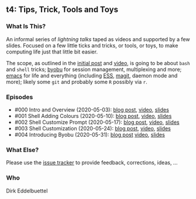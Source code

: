
## t4: Tips, Trick, Tools and Toys

### What Is This?

An informal series of _lightning talks_ taped as videos and supported by
a few slides.  Focused on a few little ticks and tricks, or tools, or toys, to
make computing life just that little bit easier. 

The scope, as outlined in the [initial
post](http://dirk.eddelbuettel.com/blog/2020/05/03#000_introducing_t4) and
[video](https://youtu.be/-gKtibww-fI), is going to be about `bash` and `shell` tricks;
[byobu](https://www.byobu.org/) for session management, multiplexing and more;
[emacs](https://xkcd.com/378/) for life and everything (including
[ESS](https://github.com/emacs-ess/ESS), [magit](https://github.com/magit/magit), daemon
mode and more); likely some `git` and probably some `R` possibly via `r`.

### Episodes

- \#000 Intro and Overview (2020-05-03): 
  [blog post](http://dirk.eddelbuettel.com/blog/2020/05/03#000_introducing_t4),
  [video](https://www.youtube.com/watch?v=-gKtibww-fI),
  [slides](http://dirk.eddelbuettel.com/papers/t4_000_intro.pdf)
- \#001 Shell Adding Colours (2020-05-10): 
  [blog post](http://dirk.eddelbuettel.com/blog/2020/05/03#000_introducing_t4),
  [video](https://www.youtube.com/watch?v=a1Bo2yUotv8),
  [slides](http://dirk.eddelbuettel.com/papers/t4_001_shell_colors.pdf)
- \#002 Shell Customize Prompt (2020-05-17): 
  [blog post](http://dirk.eddelbuettel.com/blog/2020/05/17#002_shell_prompt),
  [video](https://www.youtube.com/watch?v=j0NCVIk9Yx8),
  [slides](http://dirk.eddelbuettel.com/papers/t4_002_shell_prompt.pdf)
- \#003 Shell Customization (2020-05-24): 
  [blog post](http://dirk.eddelbuettel.com/blog/2020/05/24#003_shell_customization),
  [video](https://www.youtube.com/watch?v=TNzU57Sj7Gs),
  [slides](http://dirk.eddelbuettel.com/papers/t4_003_shell_customisation.pdf)
- \#004 Introducing Byobu (2020-05-31): 
  [blog post](https://dirk.eddelbuettel.com/blog/2020/05/31#004_byobu_intro)
  [video](https://www.youtube.com/watch?v=knK0RMul-64),
  [slides](https://dirk.eddelbuettel.com/papers/t4_004_byobu_intro.pdf)


### What Else?

Please use the [issue tracker](https://github.com/eddelbuettel/t4/issues) to
provide feedback, corrections, ideas, ...

### Who

Dirk Eddelbuettel

